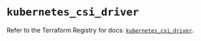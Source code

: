 # `kubernetes_csi_driver`

Refer to the Terraform Registry for docs: [`kubernetes_csi_driver`](https://registry.terraform.io/providers/hashicorp/kubernetes/2.27.0/docs/resources/csi_driver).
